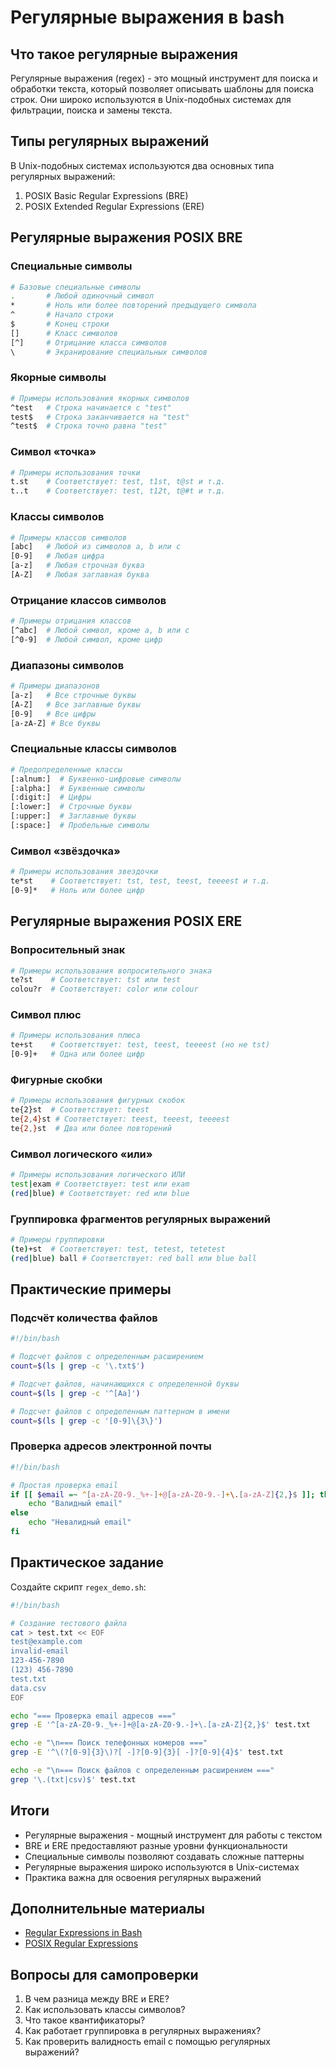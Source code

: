 # Регулярные выражения в bash

## Что такое регулярные выражения

Регулярные выражения (regex) - это мощный инструмент для поиска и обработки текста, который позволяет описывать шаблоны для поиска строк. Они широко используются в Unix-подобных системах для фильтрации, поиска и замены текста.

## Типы регулярных выражений

В Unix-подобных системах используются два основных типа регулярных выражений:

1. POSIX Basic Regular Expressions (BRE)
2. POSIX Extended Regular Expressions (ERE)

## Регулярные выражения POSIX BRE

### Специальные символы

```bash
# Базовые специальные символы
.       # Любой одиночный символ
*       # Ноль или более повторений предыдущего символа
^       # Начало строки
$       # Конец строки
[]      # Класс символов
[^]     # Отрицание класса символов
\       # Экранирование специальных символов
```

### Якорные символы

```bash
# Примеры использования якорных символов
^test   # Строка начинается с "test"
test$   # Строка заканчивается на "test"
^test$  # Строка точно равна "test"
```

### Символ «точка»

```bash
# Примеры использования точки
t.st    # Соответствует: test, t1st, t@st и т.д.
t..t    # Соответствует: test, t12t, t@#t и т.д.
```

### Классы символов

```bash
# Примеры классов символов
[abc]   # Любой из символов a, b или c
[0-9]   # Любая цифра
[a-z]   # Любая строчная буква
[A-Z]   # Любая заглавная буква
```

### Отрицание классов символов

```bash
# Примеры отрицания классов
[^abc]  # Любой символ, кроме a, b или c
[^0-9]  # Любой символ, кроме цифр
```

### Диапазоны символов

```bash
# Примеры диапазонов
[a-z]   # Все строчные буквы
[A-Z]   # Все заглавные буквы
[0-9]   # Все цифры
[a-zA-Z] # Все буквы
```

### Специальные классы символов

```bash
# Предопределенные классы
[:alnum:]  # Буквенно-цифровые символы
[:alpha:]  # Буквенные символы
[:digit:]  # Цифры
[:lower:]  # Строчные буквы
[:upper:]  # Заглавные буквы
[:space:]  # Пробельные символы
```

### Символ «звёздочка»

```bash
# Примеры использования звездочки
te*st    # Соответствует: tst, test, teest, teeeest и т.д.
[0-9]*   # Ноль или более цифр
```

## Регулярные выражения POSIX ERE

### Вопросительный знак

```bash
# Примеры использования вопросительного знака
te?st    # Соответствует: tst или test
colou?r  # Соответствует: color или colour
```

### Символ плюс

```bash
# Примеры использования плюса
te+st    # Соответствует: test, teest, teeeest (но не tst)
[0-9]+   # Одна или более цифр
```

### Фигурные скобки

```bash
# Примеры использования фигурных скобок
te{2}st  # Соответствует: teest
te{2,4}st # Соответствует: teest, teeest, teeeest
te{2,}st  # Два или более повторений
```

### Символ логического «или»

```bash
# Примеры использования логического ИЛИ
test|exam # Соответствует: test или exam
(red|blue) # Соответствует: red или blue
```

### Группировка фрагментов регулярных выражений

```bash
# Примеры группировки
(te)+st  # Соответствует: test, tetest, tetetest
(red|blue) ball # Соответствует: red ball или blue ball
```

## Практические примеры

### Подсчёт количества файлов

```bash
#!/bin/bash

# Подсчет файлов с определенным расширением
count=$(ls | grep -c '\.txt$')

# Подсчет файлов, начинающихся с определенной буквы
count=$(ls | grep -c '^[Aa]')

# Подсчет файлов с определенным паттерном в имени
count=$(ls | grep -c '[0-9]\{3\}')
```

### Проверка адресов электронной почты

```bash
#!/bin/bash

# Простая проверка email
if [[ $email =~ ^[a-zA-Z0-9._%+-]+@[a-zA-Z0-9.-]+\.[a-zA-Z]{2,}$ ]]; then
    echo "Валидный email"
else
    echo "Невалидный email"
fi
```

## Практическое задание

Создайте скрипт `regex_demo.sh`:

```bash
#!/bin/bash

# Создание тестового файла
cat > test.txt << EOF
test@example.com
invalid-email
123-456-7890
(123) 456-7890
test.txt
data.csv
EOF

echo "=== Проверка email адресов ==="
grep -E '^[a-zA-Z0-9._%+-]+@[a-zA-Z0-9.-]+\.[a-zA-Z]{2,}$' test.txt

echo -e "\n=== Поиск телефонных номеров ==="
grep -E '^\(?[0-9]{3}\)?[ -]?[0-9]{3}[ -]?[0-9]{4}$' test.txt

echo -e "\n=== Поиск файлов с определенным расширением ==="
grep '\.(txt|csv)$' test.txt
```

## Итоги

- Регулярные выражения - мощный инструмент для работы с текстом
- BRE и ERE предоставляют разные уровни функциональности
- Специальные символы позволяют создавать сложные паттерны
- Регулярные выражения широко используются в Unix-системах
- Практика важна для освоения регулярных выражений

## Дополнительные материалы

- [Regular Expressions in Bash](https://www.gnu.org/software/bash/manual/bash.html#Pattern-Matching)
- [POSIX Regular Expressions](https://pubs.opengroup.org/onlinepubs/9699919799/basedefs/V1_chap09.html)

## Вопросы для самопроверки

1. В чем разница между BRE и ERE?
2. Как использовать классы символов?
3. Что такое квантификаторы?
4. Как работает группировка в регулярных выражениях?
5. Как проверить валидность email с помощью регулярных выражений?
